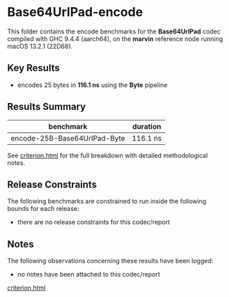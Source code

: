# Base64UrlPad-encode

This folder contains the encode benchmarks for the **Base64UrlPad** codec compiled with GHC 9.4.4 (aarch64), on the 
**marvin** reference node running macOS 13.2.1 (22D68).

## Key Results

* encodes 25 bytes in **116.1 ns** using the **Byte** pipeline

## Results Summary

| benchmark                    | duration |
| ---------------------------- | -------- |
| encode-25B-Base64UrlPad-Byte | 116.1 ns |

See [criterion.html](criterion.html) for the full breakdown with detailed methodological notes.

## Release Constraints

The following benchmarks are constrained to run inside the following bounds for each release:

* there are no release constraints for this codec/report

## Notes

The following observations concerning these results have been logged:
* no notes have been attached to this codec/report

[criterion.html](criterion.html)


